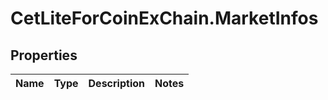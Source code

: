 # CetLiteForCoinExChain.MarketInfos

## Properties
Name | Type | Description | Notes
------------ | ------------- | ------------- | -------------
